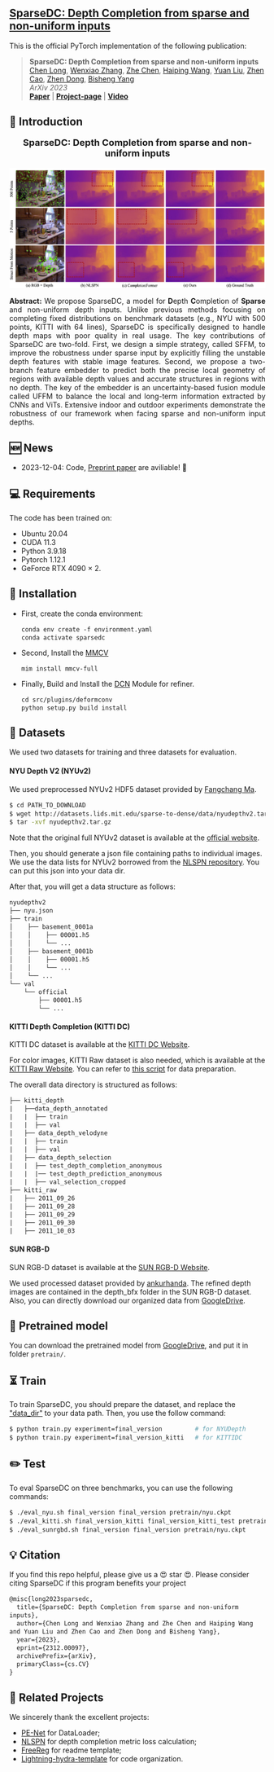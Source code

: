 <h2>
<a href="https://whu-usi3dv.github.io/SparseDC/" target="_blank">SparseDC: Depth Completion from sparse and non-uniform inputs</a>
</h2>

This is the official PyTorch implementation of the following publication:

> **SparseDC: Depth Completion from sparse and non-uniform inputs**<br/>
> [Chen Long](https://chenlong-whu.github.io/), [Wenxiao Zhang](https://github.com/XLechter), [Zhe Chen](https://github.com/ChenZhe-Code), [Haiping Wang](https://hpwang-whu.github.io/), [Yuan Liu](https://liuyuan-pal.github.io/), [Zhen Cao](https://github.com/a4152684), [Zhen Dong](https://dongzhenwhu.github.io/index.html), [Bisheng Yang](https://3s.whu.edu.cn/info/1025/1415.htm)<br/>
> *ArXiv 2023*<br/>
> [**Paper**](https://arxiv.org/pdf/2312.00097) | [**Project-page**]() | [**Video**]()


## 🔭 Introduction
<p align="center" style="font-size:18px">
<strong>SparseDC: Depth Completion from sparse and non-uniform inputs</strong>
</p>
<img src="media/teaser.png" alt="Network" style="zoom:50%;">

<p align="justify">
<strong>Abstract:</strong> We propose SparseDC, a model for <strong>D</strong>epth <strong>C</strong>ompletion of <strong>Sparse</strong> and non-uniform depth inputs. Unlike previous methods focusing on completing fixed distributions on benchmark datasets (e.g., NYU with 500 points, KITTI with 64 lines), SparseDC is specifically designed to handle depth maps with poor quality in real usage.
The key contributions of SparseDC are two-fold.
First, we design a simple strategy, called SFFM, to improve the robustness under sparse input by explicitly filling the unstable depth features with stable image features.
Second, we propose a two-branch feature embedder to predict both the precise local geometry of regions with available depth values and accurate structures in regions with no depth. The key of the embedder is an uncertainty-based fusion module called UFFM to balance the local and long-term information extracted by CNNs and ViTs. Extensive indoor and outdoor experiments demonstrate the robustness of our framework when facing sparse and non-uniform input depths.
</p>

## 🆕 News
- 2023-12-04: Code, [Preprint paper](https://arxiv.org/pdf/2312.00097) are aviliable! 🎉

## 💻 Requirements
The code has been trained on:
- Ubuntu 20.04
- CUDA 11.3
- Python 3.9.18
- Pytorch 1.12.1
- GeForce RTX 4090 $\times$ 2.

## 🔧 Installation
- First, create the conda environment:
  ```
  conda env create -f environment.yaml
  conda activate sparsedc
  ```
- Second, Install the [MMCV](https://mmcv.readthedocs.io/zh-cn/v1.7.0/get_started/installation.html)
  ```
  mim install mmcv-full
  ```
- Finally, Build and Install the [DCN](https://github.com/charlesshang/DCNv2) Module for refiner.
  ```
  cd src/plugins/deformconv
  python setup.py build install
  ```

## 💾 Datasets
We used two datasets for training and three datasets for evaluation.

#### NYU Depth V2 (NYUv2)

We used preprocessed NYUv2 HDF5 dataset provided by [Fangchang Ma](https://github.com/fangchangma/sparse-to-dense).

```bash
$ cd PATH_TO_DOWNLOAD
$ wget http://datasets.lids.mit.edu/sparse-to-dense/data/nyudepthv2.tar.gz
$ tar -xvf nyudepthv2.tar.gz
```
Note that the original full NYUv2 dataset is available at the [official website](https://cs.nyu.edu/~silberman/datasets/nyu_depth_v2.html).


Then, you should generate a json file containing paths to individual images. We use the data lists for NYUv2 borrowed from the [NLSPN repository](https://github.com/zzangjinsun/NLSPN_ECCV20/blob/master/data_json/nyu.json). You can put this json into your data dir.

After that, you will get a data structure as follows:

```
nyudepthv2
├── nyu.json
├── train
│    ├── basement_0001a
│    │    ├── 00001.h5
│    │    └── ...
│    ├── basement_0001b
│    │    ├── 00001.h5
│    │    └── ...
│    └── ...
└── val
    └── official
        ├── 00001.h5
        └── ...
```


#### KITTI Depth Completion (KITTI DC)

KITTI DC dataset is available at the [KITTI DC Website](http://www.cvlibs.net/datasets/kitti/eval_depth.php?benchmark=depth_completion).

For color images, KITTI Raw dataset is also needed, which is available at the [KITTI Raw Website](http://www.cvlibs.net/datasets/kitti/raw_data.php). You can refer to [this script](https://github.com/youmi-zym/CompletionFormer/issues/8#issuecomment-1602302424) for data preparation.

The overall data directory is structured as follows:

```
├── kitti_depth
|   ├──data_depth_annotated
|   |  ├── train
|   |  ├── val
|   ├── data_depth_velodyne
|   |  ├── train
|   |  ├── val
|   ├── data_depth_selection
|   |  ├── test_depth_completion_anonymous
|   |  |── test_depth_prediction_anonymous
|   |  ├── val_selection_cropped
├── kitti_raw
|   ├── 2011_09_26
|   ├── 2011_09_28
|   ├── 2011_09_29
|   ├── 2011_09_30
|   ├── 2011_10_03
```

#### SUN RGB-D

SUN RGB-D dataset is available at the [SUN RGB-D Website](https://rgbd.cs.princeton.edu/).

We used processed dataset provided by [ankurhanda](https://github.com/ankurhanda/sunrgbd-meta-data/tree/master). The refined depth images are contained in the depth_bfx folder in the SUN RGB-D dataset. Also, you can directly download our organized data from [GoogleDrive](https://drive.google.com/drive/folders/1TrukkSDESG2i8MD_l-wet84NvgyaihD-?usp=sharing).

## 🚅 Pretrained model

You can download the pretrained model from [GoogleDrive](https://drive.google.com/drive/folders/1EmTFrqGnnh9a5ZsQ8ydSZC3PK-NeGDlX?usp=sharing), and put it in folder `pretrain/`.

## ⏳ Train

To train SparseDC, you should prepare the dataset, and replace the ["data_dir"](/configs/paths/default.yaml) to your data path. Then, you use the follow command:

```bash
$ python train.py experiment=final_version         # for NYUDepth
$ python train.py experiment=final_version_kitti   # for KITTIDC
```

## ✏️ Test
To eval SparseDC on three benchmarks, you can use the following commands:
```bash
$ ./eval_nyu.sh final_version final_version pretrain/nyu.ckpt
$ ./eval_kitti.sh final_version_kitti final_version_kitti_test pretrain/kitti.ckpt
$ ./eval_sunrgbd.sh final_version final_version pretrain/nyu.ckpt
```

## 💡 Citation
If you find this repo helpful, please give us a 😍 star 😍.
Please consider citing SparseDC if this program benefits your project

```Tex
@misc{long2023sparsedc,
  title={SparseDC: Depth Completion from sparse and non-uniform inputs},
  author={Chen Long and Wenxiao Zhang and Zhe Chen and Haiping Wang and Yuan Liu and Zhen Cao and Zhen Dong and Bisheng Yang},
  year={2023},
  eprint={2312.00097},
  archivePrefix={arXiv},
  primaryClass={cs.CV}
}
```

## 🔗 Related Projects
We sincerely thank the excellent projects:
- [PE-Net](https://github.com/JUGGHM/PENet_ICRA2021) for DataLoader;
- [NLSPN](https://github.com/zzangjinsun/NLSPN_ECCV20#deformable-convolution-v2-dcnv2) for depth completion metric loss calculation;
- [FreeReg](https://github.com/WHU-USI3DV/FreeReg) for readme template;
- [Lightning-hydra-template](https://github.com/ashleve/lightning-hydra-template) for code organization.
